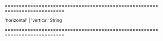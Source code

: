 ===========================================================================
<!--acceptValues-->'horizontal' | 'vertical'<!--/acceptValues-->
<!--type-->String<!--/type-->
===========================================================================

<!--shortDescription-->

<!--/shortDescription-->

<!--fullDescription-->

<!--/fullDescription-->